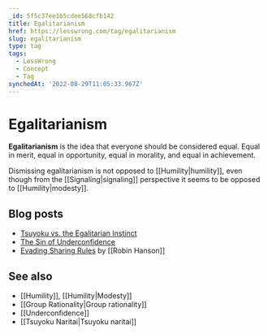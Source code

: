 ```yaml
---
_id: 5f5c37ee1b5cdee568cfb142
title: Egalitarianism
href: https://lesswrong.com/tag/egalitarianism
slug: egalitarianism
type: tag
tags:
  - LessWrong
  - Concept
  - Tag
synchedAt: '2022-08-29T11:05:33.967Z'
---
```

# Egalitarianism

**Egalitarianism** is the idea that everyone should be considered equal. Equal in merit, equal in opportunity, equal in morality, and equal in achievement.

Dismissing egalitarianism is not opposed to [[Humility|humility]], even though from the [[Signaling|signaling]] perspective it seems to be opposed to [[Humility|modesty]].

## Blog posts

- [Tsuyoku vs. the Egalitarian Instinct](http://lesswrong.com/lw/h9/tsuyoku_vs_the_egalitarian_instinct/)
- [The Sin of Underconfidence](http://lesswrong.com/lw/c3/the_sin_of_underconfidence/)
- [Evading Sharing Rules](http://www.overcomingbias.com/2011/04/evading-sharing-rules.html) by [[Robin Hanson]]

## See also

- [[Humility]], [[Humility|Modesty]]
- [[Group Rationality|Group rationality]]
- [[Underconfidence]]
- [[Tsuyoku Naritai|Tsuyoku naritai]]